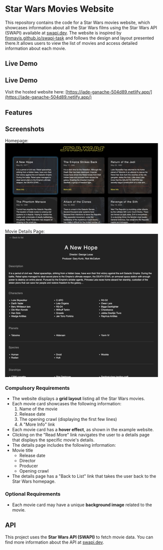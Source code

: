 # Star Wars Movies Website



This repository contains the code for a Star Wars movies website, which showcases information about all the Star Wars films using the Star Wars API (SWAPI) available at [swapi.dev](https://swapi.dev/api/films). The website is inspired by [finmavis.github.io/swapi-task](https://finmavis.github.io/swapi-task) and follows the design and layout presented there.It allows users to view the list of movies and access detailed information about each movie.

## Live Demo


## Live Demo

Visit the hosted website here: [https://jade-ganache-504d89.netlify.app/](https://jade-ganache-504d89.netlify.app/)

## Features
## Screenshots

Homepage:
![Homepage](screenshots/homepage.png)

Movie Details Page:
![Movie Details Page](screenshots/movie-details.png)
### Compulsory Requirements

- The website displays a **grid layout** listing all the Star Wars movies.
- Each movie card showcases the following information:
  1. Name of the movie
  2. Release date
  3. The opening crawl (displaying the first few lines)
  4. A "More Info" link 
- Each movie card has a **hover effect**, as shown in the example website.
- Clicking on the "Read More" link navigates the user to a details page that displays the specific movie's details.
- The details page includes the following information:
- Movie title
  - Release date
  - Director
  - Producer
  - Opening crawl
- The details page has a "Back to List" link that takes the user back to the Star Wars homepage.

### Optional Requirements

- Each movie card may have a unique **background image** related to the movie.


## API

This project uses the **Star Wars API (SWAPI)** to fetch movie data. You can find more information about the API at [swapi.dev](https://swapi.dev/).